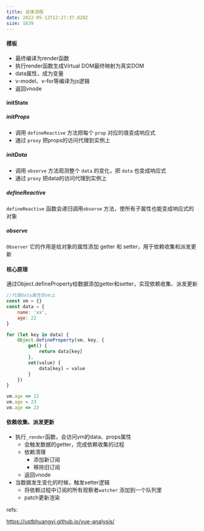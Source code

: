 ```yaml
---
title: 总体流程
date: 2022-05-12T12:27:37.828Z
size: 1639
---
```

#### 模板

- 最终编译为render函数
- 执行render函数生成Virtual DOM最终映射为真实DOM
- data属性，成为变量
- v-model、v-for等编译为js逻辑
- 返回vnode

#### initState

##### initProps

- 调用 `defineReactive` 方法把每个 `prop` 对应的值变成响应式
- 通过 `proxy` 把props的访问代理到实例上

##### initData

- 调用 `observe` 方法观测整个 `data` 的变化，把 `data` 也变成响应式
- 通过 `proxy` 把data的访问代理到实例上

##### defineReactive

`defineReactive` 函数会递归调用`observe` 方法，使所有子属性也能变成响应式的对象

##### observe

`Observer` 它的作用是给对象的属性添加 getter 和 setter，用于依赖收集和派发更新

#### 核心原理

通过Object.defineProperty给数据添加getter和setter，实现依赖收集、派发更新

```javascript
//代理data属性到vm上
const vm = {}
const data = {
    name: 'xx',
    age: 22
}

for (let key in data) {
    Object.defineProperty(vm, key, {
        get() {
            return data[key]
        },
        set(value) {
            data[key] = value
        }
    })
}

vm.age => 22
vm.age = 23
vm.age => 23
```

#### 依赖收集、派发更新

- 执行`_render`函数，会访问vm的data、props属性
  - 会触发数据的getter，完成依赖收集的过程
  - 依赖清理
    - 添加新订阅
    - 移除旧订阅
  - 返回vnode
- 当数据发生变化的时候，触发setter逻辑
  - 将依赖过程中订阅的所有观察者`watcher` 添加到一个队列里
  - patch更新渲染

refs:

https://ustbhuangyi.github.io/vue-analysis/
